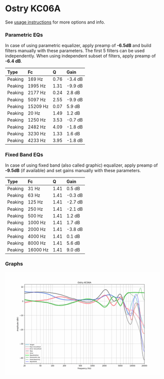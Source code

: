 # Ostry KC06A
See [usage instructions](https://github.com/jaakkopasanen/AutoEq#usage) for more options and info.

### Parametric EQs
In case of using parametric equalizer, apply preamp of **-6.5dB** and build filters manually
with these parameters. The first 5 filters can be used independently.
When using independent subset of filters, apply preamp of **-6.4 dB**.

| Type    | Fc       |    Q | Gain    |
|:--------|:---------|:-----|:--------|
| Peaking | 169 Hz   | 0.76 | -3.4 dB |
| Peaking | 1995 Hz  | 1.31 | -9.9 dB |
| Peaking | 2177 Hz  | 0.24 | 2.8 dB  |
| Peaking | 5097 Hz  | 2.55 | -9.9 dB |
| Peaking | 15209 Hz | 0.07 | 5.9 dB  |
| Peaking | 20 Hz    | 1.49 | 1.2 dB  |
| Peaking | 1250 Hz  | 3.53 | -0.7 dB |
| Peaking | 2482 Hz  | 4.09 | -1.8 dB |
| Peaking | 3230 Hz  | 1.33 | 1.6 dB  |
| Peaking | 4233 Hz  | 3.95 | -1.8 dB |

### Fixed Band EQs
In case of using fixed band (also called graphic) equalizer, apply preamp of **-9.5dB**
(if available) and set gains manually with these parameters.

| Type    | Fc       |    Q | Gain    |
|:--------|:---------|:-----|:--------|
| Peaking | 31 Hz    | 1.41 | 0.5 dB  |
| Peaking | 63 Hz    | 1.41 | -0.3 dB |
| Peaking | 125 Hz   | 1.41 | -2.7 dB |
| Peaking | 250 Hz   | 1.41 | -2.1 dB |
| Peaking | 500 Hz   | 1.41 | 1.2 dB  |
| Peaking | 1000 Hz  | 1.41 | 1.7 dB  |
| Peaking | 2000 Hz  | 1.41 | -3.8 dB |
| Peaking | 4000 Hz  | 1.41 | 0.1 dB  |
| Peaking | 8000 Hz  | 1.41 | 5.6 dB  |
| Peaking | 16000 Hz | 1.41 | 9.0 dB  |

### Graphs
![](./Ostry%20KC06A.png)